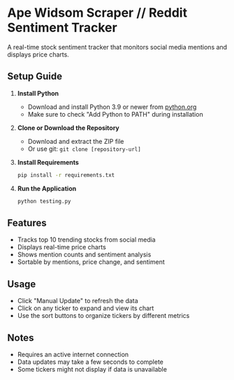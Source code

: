 # Ape Widsom Scraper // Reddit Sentiment Tracker

A real-time stock sentiment tracker that monitors social media mentions and displays price charts.

## Setup Guide

1. **Install Python**
   - Download and install Python 3.9 or newer from [python.org](https://python.org)
   - Make sure to check "Add Python to PATH" during installation

2. **Clone or Download the Repository**
   - Download and extract the ZIP file
   - Or use git: `git clone [repository-url]`

3. **Install Requirements**
   ```bash
   pip install -r requirements.txt
   ```

4. **Run the Application**
   ```bash
   python testing.py
   ```

## Features
- Tracks top 10 trending stocks from social media
- Displays real-time price charts
- Shows mention counts and sentiment analysis
- Sortable by mentions, price change, and sentiment

## Usage
- Click "Manual Update" to refresh the data
- Click on any ticker to expand and view its chart
- Use the sort buttons to organize tickers by different metrics

## Notes
- Requires an active internet connection
- Data updates may take a few seconds to complete
- Some tickers might not display if data is unavailable
